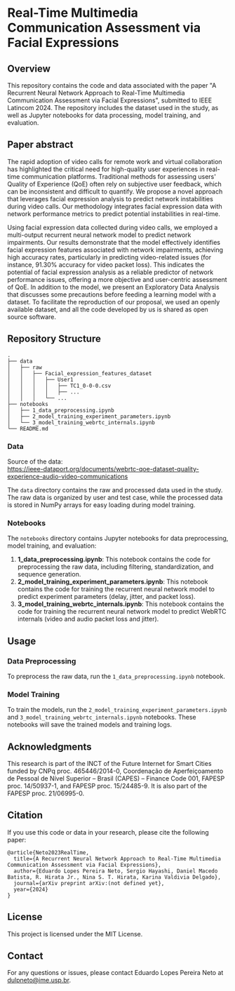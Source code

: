 # Real-Time Multimedia Communication Assessment via Facial Expressions


## Overview

This repository contains the code and data associated with the paper "A Recurrent Neural Network Approach to Real-Time Multimedia Communication Assessment via Facial Expressions", submitted to IEEE Latincom 2024. The repository includes the dataset used in the study, as well as Jupyter notebooks for data processing, model training, and evaluation.

## Paper abstract

The rapid adoption of video calls for remote work and virtual collaboration has highlighted the critical need for high-quality user experiences in real-time communication platforms. Traditional methods for assessing users' Quality of Experience (QoE) often rely on subjective user feedback, which can be inconsistent and difficult to quantify. We propose a novel approach that leverages facial expression analysis to predict network instabilities during video calls. Our methodology integrates facial expression data with network performance metrics to predict potential instabilities in real-time.

Using facial expression data collected during video calls, we employed a multi-output recurrent neural network model to predict network impairments. Our results demonstrate that the model effectively identifies facial expression features associated with network impairments, achieving high accuracy rates, particularly in predicting video-related issues (for instance, 91.30% accuracy for video packet loss). This indicates the potential of facial expression analysis as a reliable predictor of network performance issues, offering a more objective and user-centric assessment of QoE. In addition to the model, we present an Exploratory Data Analysis that discusses some precautions before feeding a learning model with a dataset. To facilitate the reproduction of our proposal, we used an openly available dataset, and all the code developed by us is shared as open source software.



## Repository Structure

```
.
├── data
│   ├── raw
│   │   ├── Facial_expression_features_dataset
│   │   │   ├── User1
│   │   │   │   ├── TC1_0-0-0.csv
│   │   │   │   ├── ...
│   │   │   └── ...
├── notebooks
│   ├── 1_data_preprocessing.ipynb
│   ├── 2_model_training_experiment_parameters.ipynb
│   └── 3_model_training_webrtc_internals.ipynb
└── README.md
```


### Data

Source of the data: <br/>
https://ieee-dataport.org/documents/webrtc-qoe-dataset-quality-experience-audio-video-communications

The `data` directory contains the raw and processed data used in the study. The raw data is organized by user and test case, while the processed data is stored in NumPy arrays for easy loading during model training.

### Notebooks

The `notebooks` directory contains Jupyter notebooks for data preprocessing, model training, and evaluation:

1. **1_data_preprocessing.ipynb**: This notebook contains the code for preprocessing the raw data, including filtering, standardization, and sequence generation.
2. **2_model_training_experiment_parameters.ipynb**: This notebook contains the code for training the recurrent neural network model to predict experiment parameters (delay, jitter, and packet loss).
3. **3_model_training_webrtc_internals.ipynb**: This notebook contains the code for training the recurrent neural network model to predict WebRTC internals (video and audio packet loss and jitter).

[//]: # (### Source Code)

[//]: # ()
[//]: # (The `src` directory contains the source code for data preprocessing, model training, and evaluation:)

[//]: # ()
[//]: # (- **data_preprocessing.py**: Functions for preprocessing the raw data.)

[//]: # (- **model_training.py**: Functions for training the recurrent neural network models.)

[//]: # (- **model_evaluation.py**: Functions for evaluating the trained models.)

[//]: # (- **utils.py**: Utility functions used throughout the project.)

## Usage

### Data Preprocessing

To preprocess the raw data, run the `1_data_preprocessing.ipynb` notebook. 

### Model Training

To train the models, run the `2_model_training_experiment_parameters.ipynb` and `3_model_training_webrtc_internals.ipynb` notebooks. These notebooks will save the trained models and training logs.

## Acknowledgments

This research is part of the INCT of the Future Internet for Smart Cities funded by CNPq proc. 465446/2014-0, Coordenação de Aperfeiçoamento de Pessoal de Nível Superior – Brasil (CAPES) – Finance Code 001, FAPESP proc. 14/50937-1, and FAPESP proc. 15/24485-9. It is also part of the FAPESP proc. 21/06995-0.

## Citation

If you use this code or data in your research, please cite the following paper:

```
@article{Neto2023RealTime,
  title={A Recurrent Neural Network Approach to Real-Time Multimedia Communication Assessment via Facial Expressions},
  author={Eduardo Lopes Pereira Neto, Sergio Hayashi, Daniel Macedo Batista, R. Hirata Jr., Nina S. T. Hirata, Karina Valdivia Delgado},
  journal={arXiv preprint arXiv:(not defined yet},
  year={2024}
}
```

## License

This project is licensed under the MIT License.

## Contact

For any questions or issues, please contact Eduardo Lopes Pereira Neto at dulpneto@ime.usp.br.
